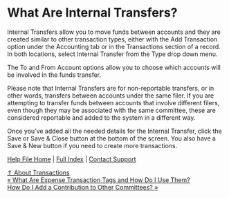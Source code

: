  What Are Internal Transfers?
==========

Internal Transfers allow you to move funds between accounts and they are created similar to other transaction types, either with the Add Transaction option under the Accounting tab or in the Transactions section of a record. In both locations, select Internal Transfer from the Type drop down menu.

The To and From Account options allow you to choose which accounts will be involved in the funds transfer.

Please note that Internal Transfers are for non-reportable transfers, or in other words, transfers between accounts under the same filer. If you are attempting to transfer funds between accounts that involve different filers, even though they may be associated with the same committee, these are considered reportable and added to the system in a different way.

Once you’ve added all the needed details for the Internal Transfer, click the Save or Save & Close button at the bottom of the screen. You also have a Save & New button if you need to create more transactions.

[Help File Home](/help/) | [Full Index](/Help-File-Directory/) | [Contact Support](mailto:support@ISPolitical.com)

[⇑ About Transactions](/About-Transactions)  
[« What Are Expense Transaction Tags and How Do I Use Them?](/What-Are-Transaction-Tags-and-How-Do-I-Use-Them)  
[How Do I Add a Contribution to Other Committees? »](/How-Do-I-Add-a-Contribution-to-Other-Committees)